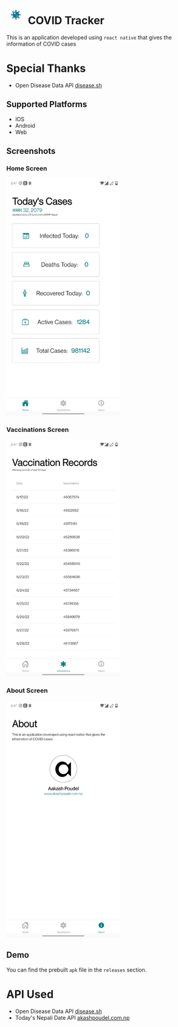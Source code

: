 
# <img src="assets/icon.png" width="50"> COVID Tracker 
This is an application developed using `react native` that gives the information of COVID cases
# Special Thanks 
- Open Disease Data API [disease.sh](https://disease.sh)
## Supported Platforms
- IOS
- Android
- Web
## Screenshots
 ### Home Screen
  <img src="assets/home.jpg" width="300"> 

### Vaccinations Screen
 <img src="assets/vaccinations.jpg" width="300"> 

### About Screen
 <img src="assets/about.jpg" width="300"> 
 
 ## Demo
 You can find the prebuilt `apk` file in the `releases` section.
 
 # API Used
- Open Disease Data API [disease.sh](https://disease.sh)
- Today's Nepali Date API [akashpoudel.com.np](https://akashpoudel.com.np/nepalidate.php?api=true)
